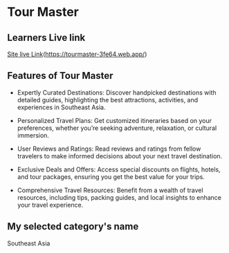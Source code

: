 
# Tour Master



## Learners Live link

[ Site live Link](https://tourmaster-3fe64.web.app/)(https://tourmaster-3fe64.web.app/)


## Features of Tour Master
*  Expertly Curated Destinations:
 Discover handpicked destinations with detailed guides, highlighting the best attractions, activities, and experiences in Southeast Asia.

* Personalized Travel Plans:
Get customized itineraries based on your preferences, whether you’re seeking adventure, relaxation, or cultural immersion.

*  User Reviews and Ratings:
 Read reviews and ratings from fellow travelers to make informed decisions about your next travel destination.

* Exclusive Deals and Offers:
Access special discounts on flights, hotels, and tour packages, ensuring you get the best value for your trips.
* Comprehensive Travel Resources:
Benefit from a wealth of travel resources, including tips, packing guides, and local insights to enhance your travel experience.



##  My selected category's name

Southeast Asia
